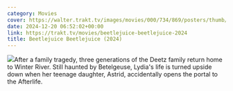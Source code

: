 ```yaml
---
category: Movies
cover: https://walter.trakt.tv/images/movies/000/734/869/posters/thumb/03504312e9.jpg
date: 2024-12-20 06:52:02+00:00
link: https://trakt.tv/movies/beetlejuice-beetlejuice-2024
title: Beetlejuice Beetlejuice (2024)
---
```


![](https://walter-r2.trakt.tv/images/movies/000/734/869/fanarts/thumb/6001bfbfa7.jpg)After a family tragedy, three generations of the Deetz family return home to Winter River. Still haunted by Betelgeuse, Lydia's life is turned upside down when her teenage daughter, Astrid, accidentally opens the portal to the Afterlife.